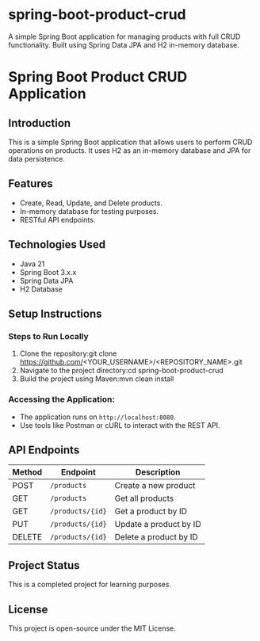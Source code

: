 # spring-boot-product-crud
A simple Spring Boot application for managing products with full CRUD functionality. Built using Spring Data JPA and H2 in-memory database.

# Spring Boot Product CRUD Application

## Introduction
This is a simple Spring Boot application that allows users to perform CRUD operations on products. It uses H2 as an in-memory database and JPA for data persistence.

## Features
- Create, Read, Update, and Delete products.
- In-memory database for testing purposes.
- RESTful API endpoints.

## Technologies Used
- Java 21
- Spring Boot 3.x.x
- Spring Data JPA
- H2 Database

## Setup Instructions

### Steps to Run Locally
1. Clone the repository:git clone https://github.com/<YOUR_USERNAME>/<REPOSITORY_NAME>.git
2. Navigate to the project directory:cd spring-boot-product-crud
3. Build the project using Maven:mvn clean install


### Accessing the Application:
- The application runs on `http://localhost:8080`.
- Use tools like Postman or cURL to interact with the REST API.

## API Endpoints

| Method | Endpoint         | Description                |
|--------|------------------|----------------------------|
| POST   | `/products`      | Create a new product       |
| GET    | `/products`      | Get all products           |
| GET    | `/products/{id}` | Get a product by ID        |
| PUT    | `/products/{id}` | Update a product by ID     |
| DELETE | `/products/{id}` | Delete a product by ID     |

## Project Status
This is a completed project for learning purposes.

## License
This project is open-source under the MIT License.


